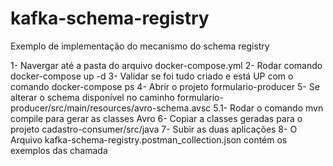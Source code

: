 # kafka-schema-registry
Exemplo de implementação do mecanismo do schema registry


1- Navergar até a pasta do arquivo docker-compose.yml
2- Rodar comando docker-compose up -d
3- Validar se foi tudo criado e está UP com o comando docker-compose ps
4- Abrir o projeto formulario-producer
5- Se alterar o schema disponível no caminho formulario-producer/src/main/resources/avro-schema.avsc
5.1- Rodar o comando mvn compile para gerar as classes Avro
6- Copiar a classes geradas para o projeto cadastro-consumer/src/java
7- Subir as duas aplicações
8- O Arquivo kafka-schema-registry.postman_collection.json contém os exemplos das chamada
